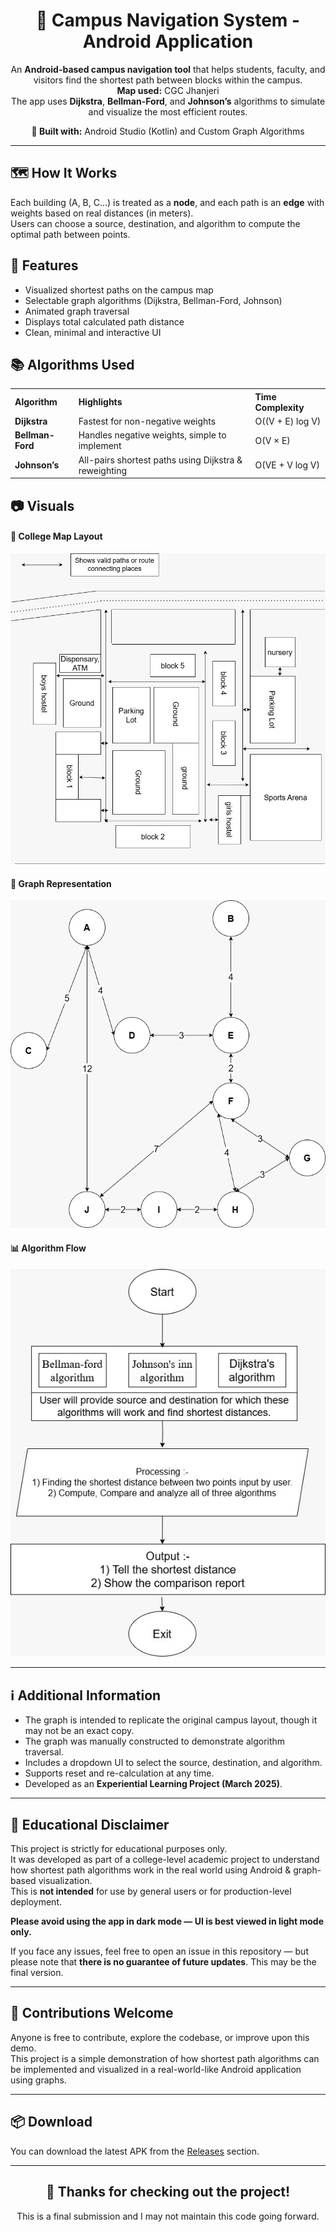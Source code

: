 <h1 align="center">🧭 Campus Navigation System - Android Application</h1>

<p align="center">
  An <b>Android-based campus navigation tool</b> that helps students, faculty, and visitors find the shortest path between blocks within the campus.<br>
  <b>Map used:</b> CGC Jhanjeri<br>
  The app uses <b>Dijkstra</b>, <b>Bellman-Ford</b>, and <b>Johnson’s</b> algorithms to simulate and visualize the most efficient routes.
</p>

<p align="center"><b>📍 Built with:</b> Android Studio (Kotlin) and Custom Graph Algorithms</p>

---

<h2>🗺️ How It Works</h2>
<p>
Each building (A, B, C...) is treated as a <b>node</b>, and each path is an <b>edge</b> with weights based on real distances (in meters).<br>
Users can choose a source, destination, and algorithm to compute the optimal path between points.
</p>

<h2>📌 Features</h2>
<ul>
  <li>Visualized shortest paths on the campus map</li>
  <li>Selectable graph algorithms (Dijkstra, Bellman-Ford, Johnson)</li>
  <li>Animated graph traversal</li>
  <li>Displays total calculated path distance</li>
  <li>Clean, minimal and interactive UI</li>
</ul>

<h2>📚 Algorithms Used</h2>
<table>
  <tr>
    <th align="left">Algorithm</th>
    <th align="left">Highlights</th>
    <th align="left">Time Complexity</th>
  </tr>
  <tr>
    <td><b>Dijkstra</b></td>
    <td>Fastest for non-negative weights</td>
    <td>O((V + E) log V)</td>
  </tr>
  <tr>
    <td><b>Bellman-Ford</b></td>
    <td>Handles negative weights, simple to implement</td>
    <td>O(V × E)</td>
  </tr>
  <tr>
    <td><b>Johnson’s</b></td>
    <td>All-pairs shortest paths using Dijkstra & reweighting</td>
    <td>O(VE + V log V)</td>
  </tr>
</table>

<h2>📷 Visuals</h2>

<h4>🏫 College Map Layout</h4>
<img src="app/src/main/res/drawable/ic_college_map.jpeg" width="600"/>

<h4>🔗 Graph Representation</h4>
<img src="app/src/main/res/drawable/ic_campus_graph.jpeg" width="600"/>

<h4>📊 Algorithm Flow</h4>
<img src="app/src/main/res/drawable/ic_algorithm_used.jpeg" width="600"/>

---

<h2>ℹ️ Additional Information</h2>
<ul>
  <li>The graph is intended to replicate the original campus layout, though it may not be an exact copy.</li>
  <li>The graph was manually constructed to demonstrate algorithm traversal.</li>
  <li>Includes a dropdown UI to select the source, destination, and algorithm.</li>
  <li>Supports reset and re-calculation at any time.</li>
  <li>Developed as an <b>Experiential Learning Project (March 2025)</b>.</li>
</ul>


---

<h2>📘 Educational Disclaimer</h2>
<p>
This project is strictly for educational purposes only.<br>
It was developed as part of a college-level academic project to understand how shortest path algorithms work in the real world using Android & graph-based visualization.<br>
This is <b>not intended</b> for use by general users or for production-level deployment.
</p>

<p><b>Please avoid using the app in dark mode — UI is best viewed in light mode only.</b></p>

<p>If you face any issues, feel free to open an issue in this repository — but please note that <b>there is no guarantee of future updates</b>. This may be the final version.</p>

---

<h2>🙌 Contributions Welcome</h2>
<p>
Anyone is free to contribute, explore the codebase, or improve upon this demo.<br>
This project is a simple demonstration of how shortest path algorithms can be implemented and visualized in a real-world-like Android application using graphs.
</p>

---

<h2>📦 Download</h2>
<p>
You can download the latest APK from the <a href="https://github.com/VaibhavRawat27/Campus-Navigation-System/releases/tag/V1.0">Releases</a> section.
</p>

---

<h2 align="center">🎉 Thanks for checking out the project!</h2>

<p align="center">
This is a final submission and I may not maintain this code going forward.
</p>
